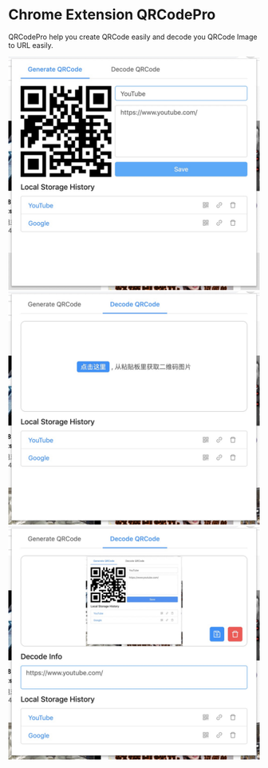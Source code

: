 # Chrome Extension QRCodePro

QRCodePro help you create QRCode easily and decode you QRCode Image to URL easily.

![QRCodePro](./images/Generate_QRCode.jpg)
![QRCodePro](./images/Decode_QRCode.jpg)
![QRCodePro](./images/Decode_QRCode_2.jpg)
